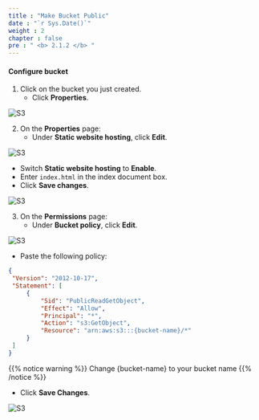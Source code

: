 ```yaml
---
title : "Make Bucket Public"
date : "`r Sys.Date()`"
weight : 2
chapter : false
pre : " <b> 2.1.2 </b> "
---
```


#### Configure bucket

1. Click on the bucket you just created.
   - Click **Properties**.

![S3](/images/2.prerequisite/004-createbucket.png)

2. On the **Properties** page:
   - Under **Static website hosting**, click **Edit**.

![S3](/images/2.prerequisite/005-createbucket.png)

   - Switch **Static website hosting** to **Enable**.
   - Enter ``index.html`` in the index document box.
   - Click **Save changes**.

![S3](/images/2.prerequisite/006-createbucket.png)

3. On the **Permissions** page:
   - Under **Bucket policy**, click **Edit**.

![S3](/images/2.prerequisite/007-createbucket.png)

   - Paste the following policy:
   ```json
  {
    "Version": "2012-10-17",
    "Statement": [
        {
            "Sid": "PublicReadGetObject",
            "Effect": "Allow",
            "Principal": "*",
            "Action": "s3:GetObject",
            "Resource": "arn:aws:s3:::{bucket-name}/*"
        }
    ]
}
  ```
{{% notice warning %}}
  Change {bucket-name} to your bucket name
{{% /notice %}}
   - Click **Save Changes**.

![S3](/images/2.prerequisite/008-createbucket.png)